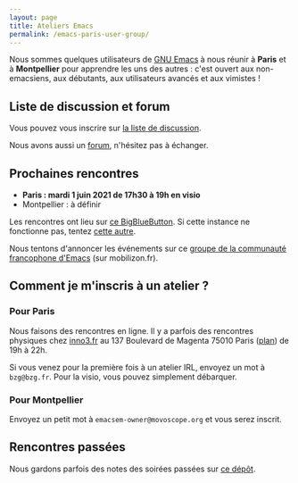 ```yaml
---
layout: page
title: Ateliers Emacs
permalink: /emacs-paris-user-group/
---
```


Nous sommes quelques utilisateurs de [GNU
Emacs](https://www.gnu.org/software/emacs/) à nous réunir à **Paris**
et à **Montpellier** pour apprendre les uns des autres : c'est ouvert
aux non-emacsiens, aux débutants, aux utilisateurs avancés et aux
vimistes !

## Liste de discussion et forum

Vous pouvez vous inscrire sur [la liste de
discussion](https://emacs-doctor.com/lists/listinfo/ateliers-paris).

Nous avons aussi un [forum](https://emacs-doctor.com/forum/), n'hésitez pas à échanger.

## Prochaines rencontres

- **Paris : mardi 1 juin 2021 de 17h30 à 19h en visio**
- Montpellier : à définir

Les rencontres ont lieu sur [ce
BigBlueButton](https://testgreenlight.fsf.org/bas-ppx-t3w/).  Si cette
instance ne fonctionne pas, tentez [cette
autre](https://visio.incubateur.net/b/bas-vwv-2ww).

Nous tentons d'annoncer les événements sur ce [groupe de la communauté
francophone d'Emacs](https://mobilizon.fr/@communaute_emacs_francophone) (sur mobilizon.fr).

## Comment je m'inscris à un atelier ?

### Pour Paris

Nous faisons des rencontres en ligne.  Il y a parfois des rencontres
physiques chez [inno3.fr](http://inno3.fr) au 137 Boulevard de Magenta
75010 Paris
([plan](http://www.openstreetmap.org/#map=16/48.8818/2.3514)) de 19h à
22h.

Si vous venez pour la première fois à un atelier IRL, envoyez un mot à
`bzg@bzg.fr`.  Pour la visio, vous pouvez simplement débarquer.

### Pour Montpellier

Envoyez un petit mot à `emacsem-owner@movoscope.org` et vous serez
inscrit.

## Rencontres passées

Nous gardons parfois des notes des soirées passées sur [ce
dépôt](https://gitlab.com/bzg2/emacsparis/blob/master/README.org).

<!-- https://gitlab.com/bzg2/emacsparis -->
